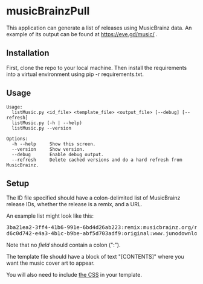 # musicBrainzPull
This application can generate a list of releases using MusicBrainz data. An example of its output can be found at https://eve.gd/music/ .

## Installation
First, clone the repo to your local machine. Then install the requirements into a virtual environment using pip -r requirements.txt.

## Usage
```
Usage:
  listMusic.py <id_file> <template_file> <output_file> [--debug] [--refresh]
  listMusic.py (-h | --help)
  listMusic.py --version

Options:
  -h --help     Show this screen.
  --version     Show version.
  --debug       Enable debug output.
  --refresh     Delete cached versions and do a hard refresh from MusicBrainz.

```
## Setup

The ID file specified should have a colon-delimited list of MusicBrainz release IDs, whether the release is a remix,
and a URL.

An example list might look like this:
<pre>
3ba21ea2-3ff4-41b6-991e-6bd4d26ab223:remix:musicbrainz.org/release/3ba21ea2-3ff4-41b6-991e-6bd4d26ab223
d6c0d742-e4a3-4b1c-b9be-abf5d703adf9:original:www.junodownload.com/products/course-correction-ep/3775354-02/
</pre>

Note that no _field_ should contain a colon (":").

The template file should have a block of text "[CONTENTS]" where you want the music cover art to appear.

You will also need to include [the CSS](music.css) in your template.


